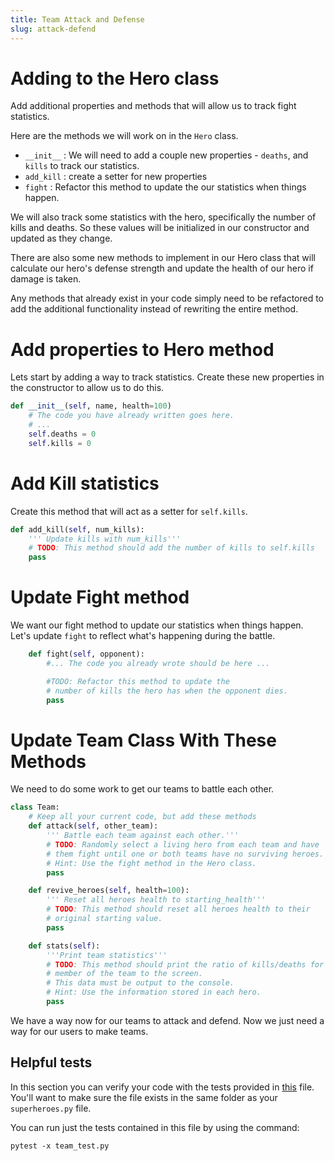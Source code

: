 ```yaml
---
title: Team Attack and Defense
slug: attack-defend
---
```

# Adding to the Hero class
Add additional properties and methods that will allow us to track fight statistics.

Here are the methods we will work on in the `Hero` class.

* `__init__` : We will need to add a couple new properties - `deaths`, and `kills` to track our statistics.
* `add_kill` : create a setter for new properties
* `fight` : Refactor this method to update the our statistics when things happen.

We will also track some statistics with the hero, specifically the number of kills and deaths. So these values will be initialized in our constructor and updated as they change.

There are also some new methods to implement in our Hero class that will calculate our hero's defense strength and update the health of our hero if damage is taken.

Any methods that already exist in your code simply need to be refactored to add the additional functionality instead of rewriting the entire method.

# Add properties to Hero method

Lets start by adding a way to track statistics. Create these new properties in the constructor to allow us to do this.

```python
def __init__(self, name, health=100)
    # The code you have already written goes here.
    # ...
    self.deaths = 0
    self.kills = 0
```

# Add Kill statistics
Create this method that will act as a setter for `self.kills`.

```python
def add_kill(self, num_kills):
    ''' Update kills with num_kills'''
    # TODO: This method should add the number of kills to self.kills
    pass
```

# Update Fight method
We want our fight method to update our statistics when things happen. Let's update `fight` to reflect what's happening during the battle.

```python
    def fight(self, opponent):
        #... The code you already wrote should be here ...

        #TODO: Refactor this method to update the
        # number of kills the hero has when the opponent dies.
        pass
```

# Update Team Class With These Methods
We need to do some work to get our teams to battle each other.



```python
class Team:
    # Keep all your current code, but add these methods
    def attack(self, other_team):
        ''' Battle each team against each other.'''
        # TODO: Randomly select a living hero from each team and have
        # them fight until one or both teams have no surviving heroes.
        # Hint: Use the fight method in the Hero class.
        pass

    def revive_heroes(self, health=100):
        ''' Reset all heroes health to starting_health'''
        # TODO: This method should reset all heroes health to their
        # original starting value.
        pass

    def stats(self):
        '''Print team statistics'''
        # TODO: This method should print the ratio of kills/deaths for each
        # member of the team to the screen.
        # This data must be output to the console.
        # Hint: Use the information stored in each hero.
        pass
```

We have a way now for our teams to attack and defend. Now we just need a way for our users to make teams.

## Helpful tests

In this section you can verify your code with the tests provided in [this](https://github.com/MakeSchool-Tutorials/Superhero-Team-Dueler/blob/master/team_test.py) file. You'll want to make sure the file exists in the same folder as your `superheroes.py` file.

You can run just the tests contained in this file by using the command:

```
pytest -x team_test.py
```
